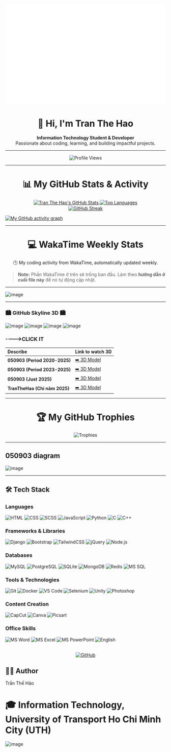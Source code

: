 [![TranTheHao-official](TranTheHao.svg)](svg/TranTheHao.svg)

<h1 align="center">👋 Hi, I'm Tran The Hao</h1>
<p align="center">
  <b>Information Technology Student & Developer</b><br>
  Passionate about coding, learning, and building impactful projects.
</p>

---

<p align="center">
  <img src="https://komarev.com/ghpvc/?username=050903&color=blue" alt="Profile Views" />
</p>

---

<h1 align="center">📊 My GitHub Stats & Activity</h1>

<div align="center">

<!-- GitHub Stats Card -->
<a href="https://github.com/050903">
  <img align="center" src="https://github-readme-stats.vercel.app/api?username=050903&show_icons=true&include_all_commits=true&theme=radical&hide_border=true" alt="Tran The Hao's GitHub Stats" />
</a>

<!-- Top Languages Card -->
<a href="https://github.com/050903">
  <img align="center" src="https://github-readme-stats.vercel.app/api/top-langs/?username=050903&layout=compact&theme=radical&hide_border=true&langs_count=8" alt="Top Languages" />
</a>

</div>

<div align="center">

<!-- GitHub Streak Stats -->
<a href="https://github.com/050903">
  <img align="center" src="https://streak-stats.demolab.com/?user=050903&theme=radical&hide_border=true" alt="GitHub Streak" />
</a>

</div>

<!-- GitHub Activity Graph -->
[![My GitHub activity graph](https://github-readme-activity-graph.vercel.app/graph?username=050903&theme=dracula&hide_border=true&area=true)](https://github.com/050903)

---

<h1 align="center">💻 WakaTime Weekly Stats</h1>
<p align="center">🕒 My coding activity from WakaTime, automatically updated weekly.</p>

<!--START_SECTION:waka-->
<!--END_SECTION:waka-->

> **Note:** Phần WakaTime ở trên sẽ trống ban đầu. Làm theo **hướng dẫn ở cuối file này** để nó tự động cập nhật.

---

![image](https://github.com/user-attachments/assets/38b0fc89-5e26-4031-b2c3-287102a5d9e1)

---

### 🏙️ GitHub Skyline 3D 🏙️
![image](https://github.com/user-attachments/assets/b640fbb7-44f5-4bd2-b4aa-cf5086e45e06)
![image](https://github.com/user-attachments/assets/ee045555-0099-4ba8-a301-95fb854562c4)
![image](https://github.com/user-attachments/assets/42c3a7f2-9a7b-4d9c-b6c6-516c957d947e)
![image](https://github.com/user-attachments/assets/8c81a283-d932-48da-a755-07502494250d)

### ---->CLICK IT
| Describe | Link to watch 3D |
| :--- | :--- |
| **050903 (Period 2020-2025)** | [➡️ 3D Model](https://github.com/050903/My-skyline-models/blob/main/050903-2020-25-github-skyline.stl) |
| **050903 (Period 2023-2025)** | [➡️ 3D Model](https://github.com/050903/My-skyline-models/blob/main/050903-2023-25-github-skyline.stl) |
| **050903 (Just 2025)** | [➡️ 3D Model](https://github.com/050903/My-skyline-models/blob/main/050903-2025-github-skyline.stl) |
| **TranTheHao (Chỉ năm 2025)** | [➡️ 3D Model](https://github.com/050903/My-skyline-models/blob/main/TranTheHao-2025-github-skyline.stl) |
---

<h1 align="center">🏆 My GitHub Trophies</h1>

<div align="center">

  <img src="https://github-profile-trophy.vercel.app/?username=050903&theme=onedark" alt="Trophies" />

</div>

---
## 050903 diagram
![image](https://github.com/user-attachments/assets/a236e927-6b14-4b04-b357-01d39d4cb520)

---

## 🛠️ Tech Stack

### Languages
![HTML](https://img.shields.io/badge/HTML-Expert-orange?logo=html5)
![CSS](https://img.shields.io/badge/CSS-Intermediate-blue?logo=css3)
![SCSS](https://img.shields.io/badge/SCSS-Intermediate-pink?logo=sass)
![JavaScript](https://img.shields.io/badge/JavaScript-Basic-yellow?logo=javascript)
![Python](https://img.shields.io/badge/Python-Basic-blue?logo=python)
![C](https://img.shields.io/badge/C-Basic-blue?logo=c)
![C++](https://img.shields.io/badge/C++-Basic-blue?logo=cplusplus)

### Frameworks & Libraries
![Django](https://img.shields.io/badge/Django-Framework-green?logo=django)
![Bootstrap](https://img.shields.io/badge/Bootstrap-UI-purple?logo=bootstrap)
![TailwindCSS](https://img.shields.io/badge/TailwindCSS-UI-0ea5e9?logo=tailwindcss)
![jQuery](https://img.shields.io/badge/jQuery-Library-blue?logo=jquery)
![Node.js](https://img.shields.io/badge/Node.js-Runtime-green?logo=node.js)

### Databases
![MySQL](https://img.shields.io/badge/MySQL-Database-blue?logo=mysql)
![PostgreSQL](https://img.shields.io/badge/PostgreSQL-Database-blue?logo=postgresql)
![SQLite](https://img.shields.io/badge/SQLite-Database-blue?logo=sqlite)
![MongoDB](https://img.shields.io/badge/MongoDB-Database-green?logo=mongodb)
![Redis](https://img.shields.io/badge/Redis-Database-red?logo=redis)
![MS SQL](https://img.shields.io/badge/MSSQL-Database-blue?logo=microsoftsqlserver)

### Tools & Technologies
![Git](https://img.shields.io/badge/Git-Version_Control-red?logo=git)
![Docker](https://img.shields.io/badge/Docker-Container-blue?logo=docker)
![VS Code](https://img.shields.io/badge/VS_Code-Editor-blue?logo=visualstudiocode)
![Selenium](https://img.shields.io/badge/Selenium-Testing-green?logo=selenium)
![Unity](https://img.shields.io/badge/Unity-Game_Dev-black?logo=unity)
![Photoshop](https://img.shields.io/badge/Photoshop-Design-blue?logo=adobephotoshop)

### Content Creation
![CapCut](https://img.shields.io/badge/CapCut-Editing-lightgrey?logo=capcut)
![Canva](https://img.shields.io/badge/Canva-Design-blue?logo=canva)
![Picsart](https://img.shields.io/badge/Picsart-Creative-magenta?logo=picsart)

### Office Skills
![MS Word](https://img.shields.io/badge/Word-Office-blue?logo=microsoftword)
![MS Excel](https://img.shields.io/badge/Excel-Office-green?logo=microsoftexcel)
![MS PowerPoint](https://img.shields.io/badge/PowerPoint-Office-red?logo=microsoftpowerpoint)
![English](https://img.shields.io/badge/English-Intermediate-yellow?logo=polywork)

<br>

<div align="center">
  <a href="https://github.com/050903">
    <img src="https://img.shields.io/badge/GitHub-050903-black?style=for-the-badge&logo=github" alt="GitHub" />
  </a>
</div>

## 👨‍💻 Author
Trần Thế Hảo

# 🎓 Information Technology, University of Transport Ho Chi Minh City (UTH)

![image](https://github.com/user-attachments/assets/c2488ba6-05d8-40dd-b8c6-ff3db7cf8cf5)
